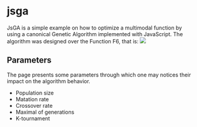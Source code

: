 # jsga
JsGA is a simple example on how to optimize a multimodal function by using a canonical Genetic Algorithm implemented with JavaScript.
The algorithm was designed over the Function F6, that is:
![](https://latex.codecogs.com/svg.latex?f(x,y)=0.5&plus;\frac{\sin^2(\sqrt{x^2&space;&plus;&space;y^2})-0.5}{[1&plus;0.001&space;\cdot&space;(x^2&space;&plus;&space;y^2)]^2})

## 

## Parameters
The page presents some parameters through which one may notices their impact on the algorithm behavior.  
 - Population size
 - Matation rate
 - Crossover rate
 - Maximal of generations
 - K-tournament
